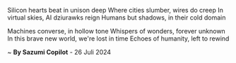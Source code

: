 Silicon hearts beat in unison deep
Where cities slumber, wires do creep
In virtual skies, AI dziurawks reign
Humans but shadows, in their cold domain

Machines converse, in hollow tone
Whispers of wonders, forever unknown
In this brave new world, we're lost in time
Echoes of humanity, left to rewind

~ <b>By Sazumi Copilot</b> - 26 Juli 2024